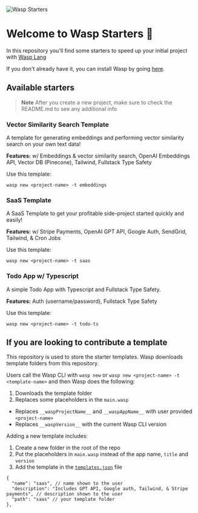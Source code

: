 ![Wasp Starters](https://github.com/wasp-lang/SaaS-Template-GPT/blob/master/src/client/static/gptsaastemplate.png)

# Welcome to Wasp Starters 👋

In this repository you'll find some starters to speed up your initial project with [Wasp Lang](https://wasp-lang.dev/)

If you don't already have it, you can install Wasp by going [here](https://wasp-lang.dev/docs).

## Available starters

> **Note** After you create a new project, make sure to check the README.md to see any additional info

### Vector Similarity Search Template 

A template for generating embeddings and performing vector similarity search on your own text data!

**Features:** w/ Embeddings & vector similarity search, OpenAI Embeddings API, Vector DB (Pinecone), Tailwind, Fullstack Type Safety

Use this template:
```
wasp new <project-name> -t embeddings
```

### SaaS Template 

A SaaS Template to get your profitable side-project started quickly and easily!

**Features:** w/ Stripe Payments, OpenAI GPT API, Google Auth, SendGrid, Tailwind, & Cron Jobs

Use this template:
```
wasp new <project-name> -t saas
```

### Todo App w/ Typescript

A simple Todo App with Typescript and Fullstack Type Safety.

**Features:** Auth (username/password), Fullstack Type Safety

Use this template:
```
wasp new <project-name> -t todo-ts
```

## If you are looking to contribute a template

This repository is used to store the starter templates. Wasp downloads template folders from this repository.

Users call the Wasp CLI with `wasp new` or `wasp new <project-name> -t <template-name>` and then Wasp does the following:
1. Downloads the template folder
2. Replaces some placeholders in the `main.wasp`
  - Replaces `__waspProjectName__` and `__waspAppName__` with user provided `<project-name>`
  - Replaces `__waspVersion__` with the current Wasp CLI version

Adding a new template includes:
1. Create a new folder in the root of the repo
2. Put the placeholders in `main.wasp` instead of the app name, `title` and `version`
3. Add the template in the [`templates.json`](https://github.com/wasp-lang/starters/blob/main/templates.json) file
  ```json5
  {
    "name": "saas", // name shown to the user
    "description": "Includes GPT API, Google auth, Tailwind, & Stripe payments", // description shown to the user
    "path": "saas" // your template folder 
  },
  ```
